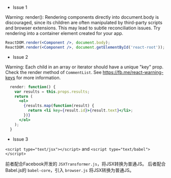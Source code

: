 - Issue 1

Warning: render(): Rendering components directly into document.body is discouraged, since its children are often manipulated by third-party scripts and browser extensions. This may lead to subtle reconciliation issues. Try rendering into a container element created for your app.  
``` jsx
ReactDOM.render(<Component />, document.body);
ReactDOM.render(<Component />, document.getElementById('react-root'));
```

- Issue 2

Warning: Each child in an array or iterator should have a unique "key" prop. Check the render method of `CommentList`. See https://fb.me/react-warning-keys for more information.

```jsx
  render: function() {
    var results = this.props.results;
    return (
      <ol>
        {results.map(function(result) {
          return <li key={result.id}>{result.text}</li>;
        })}
      </ol>
    );
  }
```

- Issue 3

`<script type="text/jsx"></script>` and `<script type="text/babel"></script>`

前者配合Facebook开发的 `JSXTransformer.js`，将JSX转换为普通JS。
后者配合Babel.js的 `babel-core`，引入 `browser.js` 将JSX转换为普通JS。

